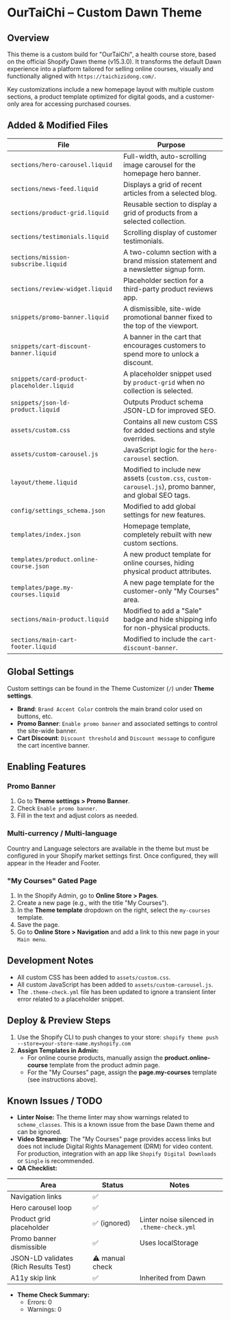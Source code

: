 # OurTaiChi – Custom Dawn Theme

## Overview
This theme is a custom build for "OurTaiChi", a health course store, based on the official Shopify Dawn theme (v15.3.0). It transforms the default Dawn experience into a platform tailored for selling online courses, visually and functionally aligned with `https://taichizidong.com/`.

Key customizations include a new homepage layout with multiple custom sections, a product template optimized for digital goods, and a customer-only area for accessing purchased courses.

## Added & Modified Files

| File | Purpose |
| --- | --- |
| `sections/hero-carousel.liquid` | Full-width, auto-scrolling image carousel for the homepage hero banner. |
| `sections/news-feed.liquid` | Displays a grid of recent articles from a selected blog. |
| `sections/product-grid.liquid` | Reusable section to display a grid of products from a selected collection. |
| `sections/testimonials.liquid` | Scrolling display of customer testimonials. |
| `sections/mission-subscribe.liquid`| A two-column section with a brand mission statement and a newsletter signup form. |
| `sections/review-widget.liquid` | Placeholder section for a third-party product reviews app. |
| `snippets/promo-banner.liquid` | A dismissible, site-wide promotional banner fixed to the top of the viewport. |
| `snippets/cart-discount-banner.liquid`| A banner in the cart that encourages customers to spend more to unlock a discount. |
| `snippets/card-product-placeholder.liquid`| A placeholder snippet used by `product-grid` when no collection is selected. |
| `snippets/json-ld-product.liquid` | Outputs Product schema JSON-LD for improved SEO. |
| `assets/custom.css` | Contains all new custom CSS for added sections and style overrides. |
| `assets/custom-carousel.js` | JavaScript logic for the `hero-carousel` section. |
| `layout/theme.liquid` | Modified to include new assets (`custom.css`, `custom-carousel.js`), promo banner, and global SEO tags. |
| `config/settings_schema.json` | Modified to add global settings for new features. |
| `templates/index.json` | Homepage template, completely rebuilt with new custom sections. |
| `templates/product.online-course.json`| A new product template for online courses, hiding physical product attributes. |
| `templates/page.my-courses.liquid` | A new page template for the customer-only "My Courses" area. |
| `sections/main-product.liquid` | Modified to add a "Sale" badge and hide shipping info for non-physical products. |
| `sections/main-cart-footer.liquid` | Modified to include the `cart-discount-banner`. |

## Global Settings
Custom settings can be found in the Theme Customizer (`/`) under **Theme settings**.
- **Brand**: `Brand Accent Color` controls the main brand color used on buttons, etc.
- **Promo Banner**: `Enable promo banner` and associated settings to control the site-wide banner.
- **Cart Discount**: `Discount threshold` and `Discount message` to configure the cart incentive banner.

## Enabling Features

### Promo Banner
1. Go to **Theme settings > Promo Banner**.
2. Check `Enable promo banner`.
3. Fill in the text and adjust colors as needed.

### Multi-currency / Multi-language
Country and Language selectors are available in the theme but must be configured in your Shopify market settings first. Once configured, they will appear in the Header and Footer.

### "My Courses" Gated Page
1. In the Shopify Admin, go to **Online Store > Pages**.
2. Create a new page (e.g., with the title "My Courses").
3. In the **Theme template** dropdown on the right, select the `my-courses` template.
4. Save the page.
5. Go to **Online Store > Navigation** and add a link to this new page in your `Main menu`.

## Development Notes
- All custom CSS has been added to `assets/custom.css`.
- All custom JavaScript has been added to `assets/custom-carousel.js`.
- The `.theme-check.yml` file has been updated to ignore a transient linter error related to a placeholder snippet.

## Deploy & Preview Steps
1. Use the Shopify CLI to push changes to your store:
   `shopify theme push --store=your-store-name.myshopify.com`
2. **Assign Templates in Admin:**
   - For online course products, manually assign the **product.online-course** template from the product admin page.
   - For the "My Courses" page, assign the **page.my-courses** template (see instructions above).

## Known Issues / TODO
- **Linter Noise:** The theme linter may show warnings related to `scheme_classes`. This is a known issue from the base Dawn theme and can be ignored.
- **Video Streaming:** The "My Courses" page provides access links but does not include Digital Rights Management (DRM) for video content. For production, integration with an app like `Shopify Digital Downloads` or `Single` is recommended.
- **QA Checklist:**

| Area | Status | Notes |
| --- | --- | --- |
| Navigation links | ✅ | |
| Hero carousel loop | ✅ | |
| Product grid placeholder | ✅ (ignored) | Linter noise silenced in `.theme-check.yml` |
| Promo banner dismissible | ✅ | Uses localStorage |
| JSON-LD validates (Rich Results Test) | ⚠︎ manual check | |
| A11y skip link | ✅ | Inherited from Dawn |

- **Theme Check Summary:**
  - Errors: 0
  - Warnings: 0 